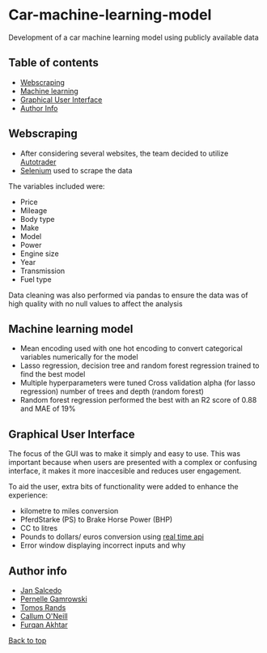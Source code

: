 # Car-machine-learning-model
Development of a car machine learning model using publicly available data

## Table of contents
- [Webscraping](https://github.com/SuperSalcedo22/Car-machine-learning-model#webscraping)
- [Machine learning](https://github.com/SuperSalcedo22/Car-machine-learning-model#machine-learning-model)
- [Graphical User Interface](https://github.com/SuperSalcedo22/Car-machine-learning-model#graphical-user-interface)
- [Author Info](https://github.com/SuperSalcedo22/Car-machine-learning-model/blob/main/README.md#author-info)

## Webscraping
- After considering several websites, the team decided to utilize [Autotrader](https://www.autotrader.co.uk/)
- [Selenium](https://www.selenium.dev/) used to scrape the data

The variables included were:
- Price
- Mileage
- Body type
- Make
- Model 
- Power
- Engine size
- Year
- Transmission
- Fuel type

Data cleaning was also performed via pandas to ensure the data was of high quality with no null values to affect the analysis

## Machine learning model
- Mean encoding used with one hot encoding to convert categorical variables numerically for the model
- Lasso regression, decision tree and random forest regression trained to find the best model
- Multiple hyperparameters were tuned
   Cross validation
   alpha (for lasso regression)
   number of trees and depth (random forest)
- Random forest regression performed the best with an R2 score of 0.88 and MAE of 19%

## Graphical User Interface
The focus of the GUI was to make it simply and easy to use. This was important because when users are presented with a complex or confusing interface, it makes it more inaccesible and reduces user engagement.

To aid the user, extra bits of functionality were added to enhance the experience:
- kilometre to miles conversion
- PferdStarke (PS) to Brake Horse Power (BHP)
- CC to litres
- Pounds to dollars/ euros conversion using [real time api](https://www.exchangerate-api.com/)
- Error window displaying incorrect inputs and why


## Author info

- [Jan Salcedo](https://github.com/SuperSalcedo22)
- [Pernelle Gamrowski](https://github.com/pernelleg)
- [Tomos Rands](https://github.com/TomosRands123)
- [Callum O'Neill](https://github.com/Rocconeill96)
- [Furqan Akhtar](https://github.com/Furqii)

[Back to top](https://github.com/SuperSalcedo22/Car-machine-learning-model#car-machine-learning-model)
